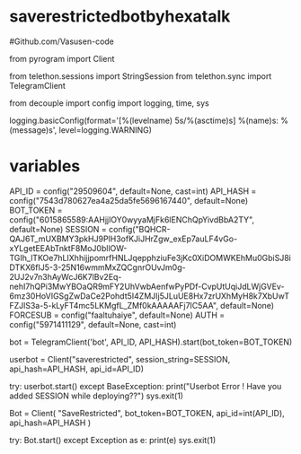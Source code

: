 # saverestrictedbotbyhexatalk
#Github.com/Vasusen-code

from pyrogram import Client

from telethon.sessions import StringSession
from telethon.sync import TelegramClient

from decouple import config
import logging, time, sys

logging.basicConfig(format='[%(levelname) 5s/%(asctime)s] %(name)s: %(message)s',
                    level=logging.WARNING)

# variables
API_ID = config("29509604", default=None, cast=int)
API_HASH = config("7543d780627ea4a25da5fe5696167440", default=None)
BOT_TOKEN = config("6015865589:AAHjjlOY0wyyaMjFk6lENChQpYivdBbA2TY", default=None)
SESSION = config("BQHCR-QAJ6T_mUXBMY3pkHJ9PlH3ofKJiJHrZgw_exEp7auLF4vGo-xYLgetEEAbTnktF8MoJ0bllOW-TGIh_lTKOe7hLIXhhijjpomrfHNLJqepphziuFe3jKc0XiDOMWKEhMu0GbiSJ8iDTKX6fIJ5-3-25N16wmmMxZQCgnrOUvJm0g-2UJ2v7n3hAyWcJ6K7lBv2Eq-nehI7hQPi3MwYBOaQR9mFY2UhVwbAenfwPyPDf-CvpUtUqiJdLWjGVEv-6mz30HoVIGSgZwDaCe2Pohdt5I4ZMJIj5JLuUE8Hx7zrUXhMyH8k7XbUwTFZJlS3a-5-kLyFT4mc5LKMgfL_ZMf0kAAAAAFj7IC5AA", default=None)
FORCESUB = config("faaltuhaiye", default=None)
AUTH = config("5971411129", default=None, cast=int)

bot = TelegramClient('bot', API_ID, API_HASH).start(bot_token=BOT_TOKEN) 

userbot = Client("saverestricted", session_string=SESSION, api_hash=API_HASH, api_id=API_ID) 

try:
    userbot.start()
except BaseException:
    print("Userbot Error ! Have you added SESSION while deploying??")
    sys.exit(1)

Bot = Client(
    "SaveRestricted",
    bot_token=BOT_TOKEN,
    api_id=int(API_ID),
    api_hash=API_HASH
)    

try:
    Bot.start()
except Exception as e:
    print(e)
    sys.exit(1)
